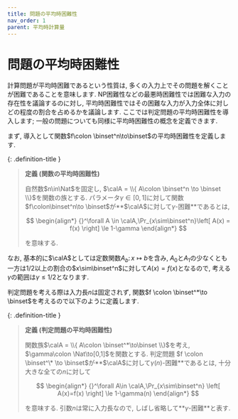 ```yaml
---
title: 問題の平均時困難性
nav_order: 1
parent: 平均時計算量
---
```

# 問題の平均時困難性

計算問題が平均時困難であるという性質は, 多くの入力上でその問題を解くことが困難であることを意味します.
NP困難性などの最悪時困難性では困難な入力の存在性を議論するのに対し, 平均時困難性ではその困難な入力が入力全体に対しどの程度の割合を占めるかを議論します.
ここでは判定問題の平均時困難性を導入します; 一般の問題についても同様に平均時困難性の概念を定義できます.

まず, 導入として関数$f\colon \binset^n\to\binset$の平均時困難性を定義します.

{: .definition-title }
> **定義 (関数の平均時困難性)**
>
> 自然数$n\in\Nat$を固定し, $\calA = \\{ A\colon \binset^n \to \binset \\}$を関数の族とする.
> パラメータ$\gamma\in[0,1]$に対して関数$f\colon\binset^n\to \binset$が**$\calA$に対して$\gamma$-困難**であるとは,
> 
> $$
  \begin{align*}
    {}^\forall A \in \calA,\Pr_{x\sim\binset^n}\left[ A(x) = f(x) \right] \le 1-\gamma
  \end{align*}
> $$
>
> を意味する.

なお, 基本的に$\calA$としては定数関数$A_b\colon x\mapsto b$を含み, $A_0$と$A_1$の少なくとも一方は$1/2$以上の割合の$x\sim\binset^n$に対して$A(x)=f(x)$となるので, 考える$\gamma$の範囲は$\gamma \le 1/2$となります.

判定問題を考える際は入力長$n$は固定されず, 関数$f \colon \binset^*\to \binset$を考えるので以下のように定義します.

{: .definition-title }
> **定義 (判定問題の平均時困難性)**
>
> 関数族$\calA = \\{ A\colon \binset^*\to\binset \\}$を考え, $\gamma\colon \Nat\to[0,1]$を関数とする.
> 判定問題 $f \colon \binset^\* \to \binset$が**$\calA$に対して$\gamma(n)$-困難**であるとは, 十分大きな全ての$n$に対して
> 
> $$
  \begin{align*}
    {}^\forall A\in \calA,\Pr_{x\sim\binset^n} \left[ A(x)=f(x) \right] \le 1-\gamma(n)
  \end{align*}
> $$
>
> を意味する. 引数$n$は常に入力長なので, しばし省略して**$\gamma$-困難**と表す.